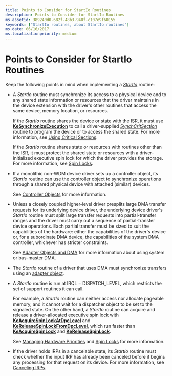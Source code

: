 ```yaml
---
title: Points to Consider for StartIo Routines
description: Points to Consider for StartIo Routines
ms.assetid: 389240d0-682f-48b3-940f-c107e9f60155
keywords: ["StartIo routines, about StartIo routines"]
ms.date: 06/16/2017
ms.localizationpriority: medium
---
```


# Points to Consider for StartIo Routines





Keep the following points in mind when implementing a [*StartIo*](/windows-hardware/drivers/ddi/wdm/nc-wdm-driver_startio) routine:

-   A *StartIo* routine must synchronize its access to a physical device and to any shared state information or resources that the driver maintains in the device extension with the driver's other routines that access the same device, memory location, or resources.

    If the *StartIo* routine shares the device or state with the ISR, it must use [**KeSynchronizeExecution**](/windows-hardware/drivers/ddi/wdm/nf-wdm-kesynchronizeexecution) to call a driver-supplied [*SynchCritSection*](/windows-hardware/drivers/ddi/wdm/nc-wdm-ksynchronize_routine) routine to program the device or to access the shared state. For more information, see [Using Critical Sections](using-critical-sections.md).

    If the *StartIo* routine shares state or resources with routines other than the ISR, it must protect the shared state or resources with a driver-initialized executive spin lock for which the driver provides the storage. For more information, see [Spin Locks](./introduction-to-spin-locks.md).

-   If a monolithic non-WDM device driver sets up a controller object, its *StartIo* routine can use the controller object to synchronize operations through a shared physical device with attached (similar) devices.

    See [Controller Objects](./introduction-to-controller-objects.md) for more information.

-   Unless a closely coupled higher-level driver presplits large DMA transfer requests for its underlying device driver, the underlying device driver's *StartIo* routine must split large transfer requests into partial-transfer ranges and the driver must carry out a sequence of partial-transfer device operations. Each partial transfer must be sized to suit the capabilities of the hardware: either the capabilities of the driver's device or, for a subordinate DMA device, the capabilities of the system DMA controller, whichever has stricter constraints.

    See [Adapter Objects and DMA](./introduction-to-adapter-objects.md) for more information about using system or bus-master DMA.

-   The *StartIo* routine of a driver that uses DMA must synchronize transfers using an [adapter object](./introduction-to-adapter-objects.md).

-   A *StartIo* routine is run at IRQL = DISPATCH\_LEVEL, which restricts the set of support routines it can call.

    For example, a *StartIo* routine can neither access nor allocate pageable memory, and it cannot wait for a dispatcher object to be set to the signaled state. On the other hand, a *StartIo* routine can acquire and release a driver-allocated executive spin lock with [**KeAcquireSpinLockAtDpcLevel**](/windows-hardware/drivers/ddi/wdm/nf-wdm-keacquirespinlockatdpclevel) and [**KeReleaseSpinLockFromDpcLevel**](/windows-hardware/drivers/ddi/wdm/nf-wdm-kereleasespinlockfromdpclevel), which run faster than [**KeAcquireSpinLock**](/windows-hardware/drivers/ddi/wdm/nf-wdm-keacquirespinlock) and [**KeReleaseSpinLock**](/windows-hardware/drivers/ddi/wdm/nf-wdm-kereleasespinlock).

    See [Managing Hardware Priorities](managing-hardware-priorities.md) and [Spin Locks](./introduction-to-spin-locks.md) for more information.

-   If the driver holds IRPs in a cancelable state, its *StartIo* routine must check whether the input IRP has already been canceled before it begins any processing for that request on its device. For more information, see [Canceling IRPs](canceling-irps.md).

 

